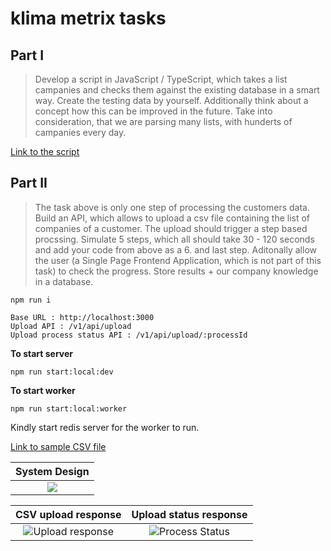 # klima metrix tasks

## Part I

> Develop a script in JavaScript / TypeScript, which takes a list campanies and checks them against the existing database in a smart way. Create the testing data by yourself. Additionally think about a concept how this can be improved in the future. Take into consideration, that we are parsing many lists, with hunderts of campanies every day.

[Link to the script](https://github.com/samsoft00/klima-metrix-task/blob/master/src/lib/sanitizeData.ts)

## Part II

> The task above is only one step of processing the customers data. Build an API, which allows to upload a csv file containing the list of companies of a customer. The upload should trigger a step based procssing. Simulate 5 steps, which all should take 30 - 120 seconds and add your code from above as a 6. and last step. Aditonally allow the user (a Single Page Frontend Application, which is not part of this task) to check the progress. Store results + our company knowledge in a database.

```
npm run i
```

```
Base URL : http://localhost:3000
Upload API : /v1/api/upload
Upload process status API : /v1/api/upload/:processId
```

**To start server**

```
npm run start:local:dev
```

**To start worker**

```
npm run start:local:worker
```

Kindly start redis server for the worker to run.

[Link to sample CSV file](https://github.com/samsoft00/klima-metrix-task/blob/master/doc/robots.csv)

|                                 System Design                                  |
| :----------------------------------------------------------------------------: |
| ![](https://github.com/samsoft00/klima-metrix-task/blob/master/doc/design.png) |

|                                          CSV upload response                                           |                                        Upload status response                                        |
| :----------------------------------------------------------------------------------------------------: | :--------------------------------------------------------------------------------------------------: |
| ![Upload response](https://github.com/samsoft00/klima-metrix-task/blob/master/doc/upload-response.png) | ![Process Status](https://github.com/samsoft00/klima-metrix-task/blob/master/doc/process-status.png) |
